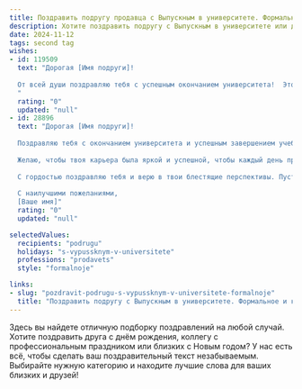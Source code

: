```yaml
---
title: Поздравить подругу продавца с Выпускным в университете. Формальное и красивое
description: Хотите поздравить подругу с Выпускным в университете или другим праздником? Наш ИИ создаст незабываемое поздравление, а вы обязательно выделитесь среди других.  
date: 2024-11-12
tags: second tag
wishes:
- id: 119509
  text: "Дорогая [Имя подруги]!
  
  От всей души поздравляю тебя с успешным окончанием университета!  Этот день знаменует собой завершение важного этапа твоей жизни и начало новой, яркой главы. Твой выбор профессии продавца — это показатель твоего коммуникативного таланта и умения находить подход к людям.  Желаю тебе успехов в профессиональной деятельности, больших достижений и реализации всех твоих амбиций. Пусть твой путь будет полон радости, удачи и благополучия!
  "
  rating: "0"
  updated: "null"
- id: 28896
  text: "Дорогая [Имя подруги]!
  
  Поздравляю тебя с окончанием университета и успешным завершением учебного пути! Этот выпускной — важный этап в твоей жизни, и я искренне радуюсь за тебя. Ты вложила много усилий и знаний в своё образование, и теперь ты готова к новым вершинам в профессии продавца.
  
  Желаю, чтобы твоя карьера была яркой и успешной, чтобы каждый день приносил новые возможности и радость от работы. Пусть твои мечты сбываются, а каждый клиент восхищается твоими профессиональными качествами.
  
  С гордостью поздравляю тебя и верю в твои блестящие перспективы. Пусть этот выпускной станет лишь началом прекрасного пути!
  
  С наилучшими пожеланиями,
  [Ваше имя]"
  rating: "0"
  updated: "null"

selectedValues:
  recipients: "podrugu"
  holidays: "s-vypussknym-v-universitete"
  professions: "prodavets"
  style: "formalnoje"

links:
- slug: "pozdravit-podrugu-s-vypussknym-v-universitete-formalnoje"
  title: "Поздравить подругу с Выпускным в университете. Формальное и красивое"
---
```


Здесь вы найдете отличную подборку поздравлений на любой случай.
Хотите поздравить друга с днём рождения, коллегу с профессиональным праздником или близких с Новым годом? У нас есть всё, чтобы сделать ваш поздравительный текст незабываемым. Выбирайте нужную категорию и находите лучшие слова для ваших близких и друзей!
